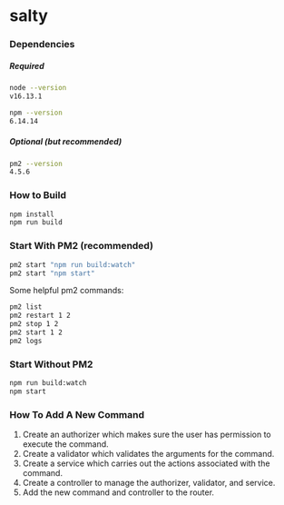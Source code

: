 # salty

### Dependencies

##### Required

```sh
node --version
v16.13.1

npm --version
6.14.14
```

##### Optional (but recommended)

```sh
pm2 --version
4.5.6
```

### How to Build

```sh
npm install
npm run build
```

### Start With PM2 (recommended)

```sh
pm2 start "npm run build:watch"
pm2 start "npm start"
```

Some helpful pm2 commands:

```sh
pm2 list
pm2 restart 1 2
pm2 stop 1 2
pm2 start 1 2
pm2 logs
```

### Start Without PM2

```sh
npm run build:watch
npm start
```

### How To Add A New Command

1. Create an authorizer which makes sure the user has permission to execute the command.
1. Create a validator which validates the arguments for the command.
1. Create a service which carries out the actions associated with the command.
1. Create a controller to manage the authorizer, validator, and service.
1. Add the new command and controller to the router.
